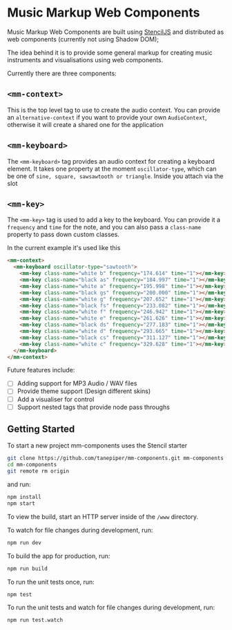 # Music Markup Web Components

Music Markup Web Components are built using [StencilJS](https://stenciljs.com) and distributed as web components (currently not using Shadow DOM);

The idea behind it is to provide some general markup for creating music instruments and visualisations using web components.

Currently there are three components:

## `<mm-context>`

This is the top level tag to use to create the audio context. You can provide an `alternative-context` if you want to provide your own `AudioContext`, otherwise it will create a shared one for the application

## `<mm-keyboard>`

The `<mm-keyboard>` tag provides an audio context for creating a keyboard element. It takes one property at the moment `oscillator-type`, which can be one of `sine, square, sawsawtooth or triangle`.  Inside you attach via the slot

## `<mm-key>`

The `<mm-key>` tag is used to add a key to the keyboard.  You can provide it a `frequency` and `time` for the note, and you can also pass a `class-name` property to pass down custom classes.

In the current example it's used like this

```html
<mm-context>
  <mm-keyboard oscillator-type="sawtooth">
    <mm-key class-name="white b" frequency="174.614" time="1"></mm-key>
    <mm-key class-name="black as" frequency="184.997" time="1"></mm-key>
    <mm-key class-name="white a" frequency="195.998" time="1"></mm-key>
    <mm-key class-name="black gs" frequency="200.000" time="1"></mm-key>
    <mm-key class-name="white g" frequency="207.652" time="1"></mm-key>
    <mm-key class-name="black fs" frequency="233.082" time="1"></mm-key>
    <mm-key class-name="white f" frequency="246.942" time="1"></mm-key>
    <mm-key class-name="white e" frequency="261.626" time="1"></mm-key> <!-- Middle c -->
    <mm-key class-name="black ds" frequency="277.183" time="1"></mm-key>
    <mm-key class-name="white d" frequency="293.665" time="1"></mm-key>
    <mm-key class-name="black cs" frequency="311.127" time="1"></mm-key>
    <mm-key class-name="white c" frequency="329.628" time="1"></mm-key>
  </mm-keyboard>
</mm-context>
```

Future features include:

- [ ] Adding support for MP3 Audio / WAV files
- [ ] Provide theme support (Design different skins)
- [ ] Add a visualiser for control
- [ ] Support nested tags that provide node pass throughs

## Getting Started

To start a new project mm-components uses the Stencil starter

```bash
git clone https://github.com/tanepiper/mm-components.git mm-components
cd mm-components
git remote rm origin
```

and run:

```bash
npm install
npm start
```

To view the build, start an HTTP server inside of the `/www` directory.

To watch for file changes during development, run:

```bash
npm run dev
```

To build the app for production, run:

```bash
npm run build
```

To run the unit tests once, run:

```
npm test
```

To run the unit tests and watch for file changes during development, run:

```
npm run test.watch
```
